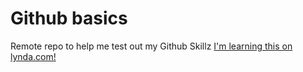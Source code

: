# Github basics
Remote repo to help me test out my Github Skillz
[I'm learning this on lynda.com!](HTTP://www.lynda.com)
